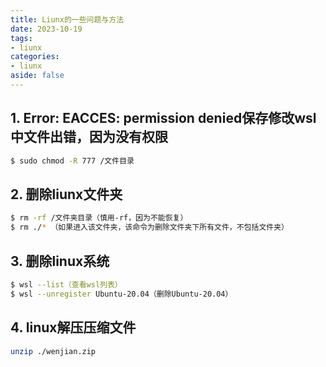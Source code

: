 ```yaml
---
title: Liunx的一些问题与方法
date: 2023-10-19
tags:
- liunx
categories:
- liunx
aside: false
---
```



## 1. Error: EACCES: permission denied保存修改wsl中文件出错，因为没有权限

``` bash
$ sudo chmod -R 777 /文件目录
```

## 2. 删除liunx文件夹

``` bash
$ rm -rf /文件夹目录（慎用-rf，因为不能恢复）
$ rm ./* （如果进入该文件夹，该命令为删除文件夹下所有文件，不包括文件夹）
```

## 3. 删除linux系统
``` bash
$ wsl --list（查看wsl列表）
$ wsl --unregister Ubuntu-20.04（删除Ubuntu-20.04）
```

## 4. linux解压压缩文件

``` bash
unzip ./wenjian.zip
```